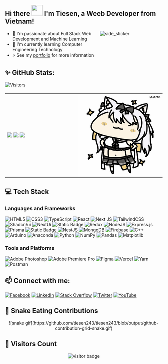 ## Hi there <img src="https://media.giphy.com/media/hvRJCLFzcasrR4ia7z/giphy.gif" width="35px" height="35px"/> I'm Tiesen, a Weeb Developer from Vietnam!

<img align="right" width=200px height=200px alt="side_sticker" src="https://media.giphy.com/media/TEnXkcsHrP4YedChhA/giphy.gif" />

- 🔭 I'm passionate about Full Stack Web Development and Machine Learning
- 🥅 I'm currently learning Computer Engineering Technology
- :zap: See my [portfolio](https://tiesen.id.vn/) for more information

## ✨ GitHub Stats:

![Visitors](https://api.visitorbadge.io/api/daily?path=https://github.com/tiesen243&label=VISITORS&labelColor=%232ccce4&countColor=%23697689&style=flat)

<table>
<tr>
  <td width="45%">
    <img src="https://github-readme-stats.vercel.app/api?username=tiesen243&theme=dracula&show_icons=true&hide=contribs,issues&hide_border=true" />
    <img src="https://github-readme-stats.vercel.app/api/top-langs/?username=tiesen243&theme=dracula&layout=compact&show_icons=true&hide_border=true" />
    <img src="https://github-readme-streak-stats.herokuapp.com/?user=tiesen243&theme=tokyonight&hide_border=true&mode=weekly" />
  </td>
  <td width="55%"><img alt="yuki" align="right" src="./public/images/yuki.gif"/></td>
</tr>
<table>

## 💻 Tech Stack

### Languages and Frameworks

![HTML5](https://img.shields.io/badge/HTML5-%23E34F26.svg?logo=html5&logoColor=white) ![CSS3](https://img.shields.io/badge/CSS3-%231572B6.svg?logo=css3&logoColor=white) ![TypeScript](https://img.shields.io/badge/Typescript-%23007ACC.svg?logo=typescript&logoColor=white) ![React](https://img.shields.io/badge/React-%2320232a.svg?logo=react&logoColor=%2361DAFB) ![Next JS](https://img.shields.io/badge/Next.js-black?logo=next.js&logoColor=white) ![TailwindCSS](https://img.shields.io/badge/TailwindCSS-%2338B2AC.svg?logo=tailwind-css&logoColor=white) ![Shadcn/ui](https://img.shields.io/badge/Shadcn/ui-black.svg?logo=shadcnui&logoColor=white) ![NextUi](https://img.shields.io/badge/NextUI-black.svg?logo=nextui&logoColor=white) ![Static Badge](https://img.shields.io/badge/Framer-%25230055FF?logo=framer&color=%230055FF) ![Redux](https://img.shields.io/badge/Redux-%23593d88.svg?logo=redux&logoColor=white)
![NodeJS](https://img.shields.io/badge/Node.js-6DA55F?logo=node.js&logoColor=white) ![Express.js](https://img.shields.io/badge/Express.js-%23404d59.svg?logo=express&logoColor=%2361DAFB) ![Prisma](https://img.shields.io/badge/Prisma-%25232D3748?logo=prisma) ![Static Badge](https://img.shields.io/badge/tRPC-%25232596BE?logo=trpc&logoColor=white&color=%232596BE) ![NestJS](https://img.shields.io/badge/Nestjs-%23E0234E.svg?logo=nestjs&logoColor=white) ![MongoDB](https://img.shields.io/badge/MongoDB-%234ea94b.svg?logo=mongodb&logoColor=white) ![Firebase](https://img.shields.io/badge/Firebase-%23039BE5.svg?logo=firebase)
![C++](https://img.shields.io/badge/C++-%2300599C.svg?logo=c%2B%2B&logoColor=white)
![Arduino](https://img.shields.io/badge/Arduino-00979D?logo=Arduino&logoColor=white)
![Anaconda](https://img.shields.io/badge/Anaconda-%2344A833.svg?logo=anaconda&logoColor=white) ![Python](https://img.shields.io/badge/Python-3670A0?logo=python&logoColor=ffdd54) ![NumPy](https://img.shields.io/badge/Numpy-%23013243.svg?logo=numpy&logoColor=white) ![Pandas](https://img.shields.io/badge/Pandas-%23150458.svg?logo=pandas&logoColor=white) ![Matplotlib](https://img.shields.io/badge/Matplotlib-%23ffffff.svg?logo=Matplotlib&logoColor=black)

### Tools and Platforms

![Adobe Photoshop](https://img.shields.io/badge/Adobe%20Photoshop-%2331A8FF.svg?logo=adobephotoshop&logoColor=white) ![Adobe Premiere Pro](https://img.shields.io/badge/Adobe%20Premiere%20Pro-9999FF.svg?logo=Adobe%20Premiere%20Pro&logoColor=white) ![Figma](https://img.shields.io/badge/figma-%23F24E1E.svg?logo=figma&logoColor=white)
![Vercel](https://img.shields.io/badge/Vercel-%23000000.svg?logo=vercel&logoColor=white) ![Yarn](https://img.shields.io/badge/Yarn-%232C8EBB.svg?logo=yarn&logoColor=white) ![Postman](https://img.shields.io/badge/Postman-FF6C37?logo=postman&logoColor=white)

## 📫 Connect with me:

[![Facebook](https://img.shields.io/badge/Facebook-%231877F2.svg?logo=Facebook&logoColor=white)](https://facebook.com/tiesen243) [![LinkedIn](https://img.shields.io/badge/LinkedIn-%230077B5.svg?logo=linkedin&logoColor=white)](https://linkedin.com/in/tiesen243) [![Stack Overflow](https://img.shields.io/badge/-Stackoverflow-FE7A16?logo=stack-overflow&logoColor=white)](https://stackoverflow.com/users/21715095) [![Twitter](https://img.shields.io/badge/Twitter-%231DA1F2.svg?logo=Twitter&logoColor=white)](https://twitter.com/tiesen243) [![YouTube](https://img.shields.io/badge/YouTube-%23FF0000.svg?logo=YouTube&logoColor=white)](https://youtube.com/@tiesen243)

## 🐍 Snake Eating Contributions

<div align="center">
    ![snake gif](https://github.com/tiesen243/tiesen243/blob/output/github-contribution-grid-snake.gif)
</div>

## 👀 Visitors Count

<div align="center">
    <img src='https://count.getloli.com/get/@tiesen243?theme=gelbooru-h' alt='visitor badge'/>
</div>

